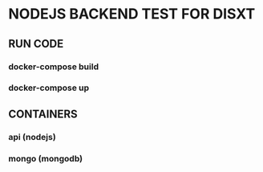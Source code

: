 # NODEJS BACKEND TEST FOR DISXT

## RUN CODE

### docker-compose build
### docker-compose up

## CONTAINERS

### api (nodejs)
### mongo (mongodb)